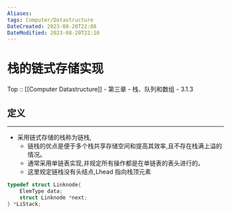 ```yaml
---
Aliases: 
tags: Computer/Datastructure 
DateCreated: 2023-08-20T22:08
DateModified: 2023-08-20T22:10
---
```

# 栈的链式存储实现

Top :: [[Computer Datastructure]] - 第三章 - 栈、队列和数组 - 3.1.3
## 定义
---
- 采用链式存储的栈称为链栈,
	- 链栈的优点是便于多个栈共享存储空间和提高其效率,且不存在栈满上溢的情况。
	- 通常采用单链表实现,并规定所有操作都是在单链表的表头进行的。
	- 这里规定链栈没有头结点,Lhead 指向栈顶元素

```cpp
typedef struct Linknode{
	ElemType data;
	struct Linknode *next;
} *LiStack;
```
